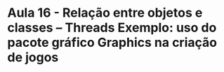 # Aula 16 - Relação entre objetos e classes – Threads Exemplo: uso do pacote gráfico Graphics na criação de jogos

